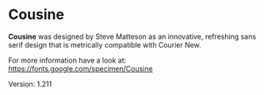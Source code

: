 # Cousine

**Cousine** was designed by Steve Matteson as an innovative, refreshing sans serif design
that is metrically compatible with Courier New.

For more information have a look at: https://fonts.google.com/specimen/Cousine

Version: 1.211
